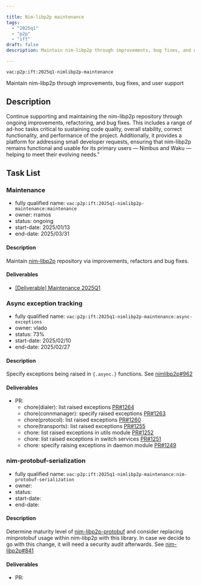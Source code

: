 ```yaml
---

title: Nim-libp2p maintenance
tags:
  - "2025q1"
  - "p2p"
  - "ift"
draft: false
description: Maintain nim-libp2p through improvements, bug fixes, and user support

---
```


`vac:p2p:ift:2025q1-nimlibp2p-maintenance`

Maintain nim-libp2p through improvements, bug fixes, and user support

## Description

Continue supporting and maintaining the nim-libp2p repository through ongoing improvements, refactoring, and bug fixes.
This includes a range of ad-hoc tasks critical to sustaining code quality, overall stability, correct functionality,
and performance of the project.
Additionally, it provides a platform for addressing small developer requests,
ensuring that nim-libp2p remains functional and usable for its primary users — Nimbus and Waku — helping to meet their evolving needs."

## Task List

### Maintenance

* fully qualified name: `vac:p2p:ift:2025q1-nimlibp2p-maintenance:maintenance`
* owner: rramos
* status: ongoing
* start-date: 2025/01/13
* end-date: 2025/03/31

#### Description
Maintain [nim-libp2p](https://github.com/vacp2p/nim-libp2p) repository via improvements, refactors and bug fixes.

#### Deliverables
- [[Deliverable] Maintenance 2025Q1](https://github.com/vacp2p/nim-libp2p/issues/1239)


### Async exception tracking

* fully qualified name: `vac:p2p:ift:2025q1-nimlibp2p-maintenance:async-exceptions`
* owner: vlado
* status: 73%
* start-date: 2025/02/10
* end-date: 2025/02/27

#### Description
Specify exceptions being raised in `{.async.}` functions. See [nimlibp2p#962](https://github.com/vacp2p/nim-libp2p/issues/962)

#### Deliverables
- PR:
  - chore(dialer): list raised exceptions [PR#1264](https://github.com/vacp2p/nim-libp2p/pull/1264)
  - chore(connmanager): specify raised exceptions [PR#1263](https://github.com/vacp2p/nim-libp2p/pull/1263)
  - chore(protocol): list raised exceptions [PR#1260](https://github.com/vacp2p/nim-libp2p/pull/1260)
  - chore(transports): list raised exceptions [PR#1255](https://github.com/vacp2p/nim-libp2p/pull/1255)
  - chore: list raised exceptions in utils module [PR#1252](https://github.com/vacp2p/nim-libp2p/pull/1252)
  - chore: list raised exceptions in switch services [PR#1251](https://github.com/vacp2p/nim-libp2p/pull/1251)
  - chore: specify raising exceptions in daemon module [PR#1249](https://github.com/vacp2p/nim-libp2p/pull/1249)


### nim-protobuf-serialization

* fully qualified name: `vac:p2p:ift:2025q1-nimlibp2p-maintenance:nim-protobuf-serialization`
* owner:
* status:
* start-date: 
* end-date:

#### Description
Determine maturity level of [nim-libp2p-protobuf](https://github.com/status-im/nim-protobuf-serialization) and consider replacing
minprotobuf usage within nim-libp2p with this library. In case we decide to go with this change, it will need a security audit
afterwards. See [nim-libp2p#841](https://github.com/vacp2p/nim-libp2p/issues/841)

#### Deliverables
- PR:
